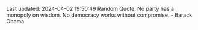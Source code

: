 Last updated: 2024-04-02 19:50:49
Random Quote: No party has a monopoly on wisdom. No democracy works without compromise. - Barack Obama